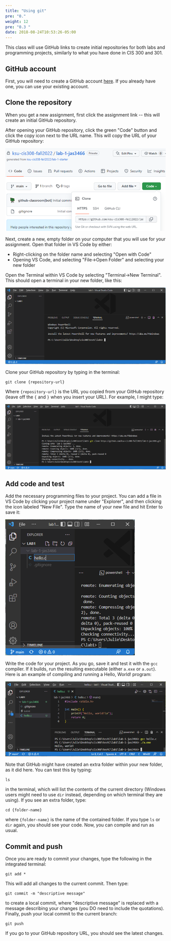 ```yaml
---
title: "Using git"
pre: "0."
weight: 12
pre: "0.3 "
date: 2018-08-24T10:53:26-05:00
---
```


This class will use GitHub links to create initial repositories for both labs and programming projects, similarly to what you have done in CIS 300 and 301. 

## GitHub account

First, you will need to create a GitHub account [here](https://github.com/). If you already have one, you can use your existing account.

## Clone the repository
When you get a new assignment, first click the assignment link -- this will create an initial GitHub repository. 

After opening your GitHub repository, click the green "Code" button and click the copy icon next to the URL name. This will copy the URL of your GitHub repository:

![Clone repo](/images/gitHubRepo.png)

Next, create a new, empty folder on your computer that you will use for your assignment. Open that folder in VS Code by either:

- Right-clicking on the folder name and selecting "Open with Code"
- Opening VS Code, and selecting "File->Open Folder" and selecting your new folder

Open the Terminal within VS Code by selecting "Terminal->New Terminal". This should open a terminal in your new folder, like this:

![Open terminal](/images/vsCodeTerminal.png)

Clone your GitHub repository by typing in the terminal:

```text
git clone {repository-url}
```

Where `{repository-url}` is the URL you copied from your GitHub repository (leave off the `{` and `}` when you insert your URL). For example, I might type:

![git clone](/images/gitClone.png)

## Add code and test

Add the necessary programming files to your project. You can add a file in VS Code by clicking your project name under "Explorer", and then clicking the icon labeled "New File". Type the name of your new file and hit Enter to save it:

![add file](/images/vsCodeAddFile.png)

Write the code for your project. As you go, save it and test it with the `gcc` compiler. If it builds, run the resulting executable (either `a.exe` or `a.out`). Here is an example of compiling and running a Hello, World! program:

![compile run](/images/compileRunHello.png)

Note that GitHub might have created an extra folder within your new folder, as it did here. You can test this by typing:

```text
ls
```

in the terminal, which will list the contents of the current directory (Windows users might need to use `dir` instead, depending on which terminal they are using). If you see an extra folder, type:

```text
cd {folder-name}
```

where `{folder-name}` is the name of the contained folder. If you type `ls` or `dir` again, you should see your code. Now, you can compile and run as usual.

## Commit and push

Once you are ready to commit your changes, type the following in the integrated terminal:

```text
git add *
```

This will add all changes to the current commit. Then type:

```text
git commit -m "descriptive message"
```

to create a local commit, where "descriptive message" is replaced with a message describing your changes (you DO need to include the quotations). Finally, push your local commit to the current branch:

```text
git push
```

If you go to your GitHub repository URL, you should see the latest changes.
